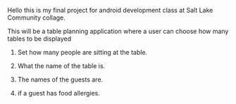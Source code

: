 Hello this is my final project for android development class at Salt Lake Community collage.

This will be a table planning application where a user can choose how many tables to be displayed

1. Set how many people are sitting at the table.

2. What the name of the table is.

3. The names of the guests are. 

4. if a guest has food allergies. 